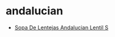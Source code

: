 # andalucian

 * [Sopa De Lentejas Andalucian Lentil S](index/s/sopa-de-lentejas-andalucian-lentil-s.json)
